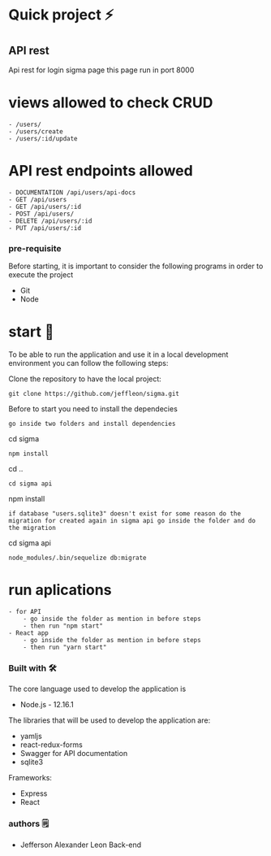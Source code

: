 # Quick project ⚡️
## API rest
Api rest for login sigma page this page run in port 8000
# views allowed to check CRUD
    - /users/
    - /users/create
    - /users/:id/update
# API rest endpoints allowed
    - DOCUMENTATION /api/users/api-docs
    - GET /api/users
    - GET /api/users/:id
    - POST /api/users/
    - DELETE /api/users/:id
    - PUT /api/users/:id

### pre-requisite
Before starting, it is important to consider the following programs in order to execute the project
  - Git
  - Node


# start 🚀
To be able to run the application and use it in a local development environment you can follow
the following steps:

Clone the repository to have the local project:
```
git clone https://github.com/jeffleon/sigma.git
```
Before to start you need to install the dependecies
```
go inside two folders and install dependencies
```
cd sigma
```
npm install
```
cd ..
```
cd sigma api
``` 
npm install
```
if database "users.sqlite3" doesn't exist for some reason do the migration for created again in sigma api go inside the folder and do the migration
```
cd sigma api
```
node_modules/.bin/sequelize db:migrate
```
# run aplications
    - for API
        - go inside the folder as mention in before steps 
        - then run "npm start"
    - React app
        - go inside the folder as mention in before steps 
        - then run "yarn start"
### Built with 🛠️
The core language used to develop the application is
- Node.js - 12.16.1

The libraries that will be used to develop the application are:
- yamljs
- react-redux-forms
- Swagger for API documentation
- sqlite3

Frameworks:
- Express
- React


### authors 🗒
- Jefferson Alexander Leon Back-end

